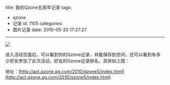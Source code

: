 title: 我的Qzone五周年记录
tags:
  - qzone
  - 记录
id: 1105
categories:
  - 图片记录
date: 2010-05-20 17:27:27
---

[![](http://a.kainy.cn/201005/5%E9%A3%9E.png)](http://a.kainy.cn/201005/5%E9%A3%9E.png)

进入活动页面后，可以看到你的Qzone记录，并能保存到空间，还可以看到有多少好友参加了此次活动，好友的Qzone记录排名，具体如上图：<!--more-->

地址：[http://act.qzone.qq.com/2010/qzone5/index.html](http://act.qzone.qq.com/2010/qzone5/index.html)